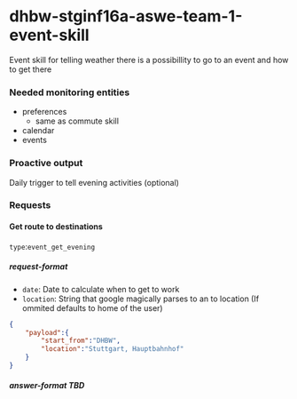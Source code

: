 # dhbw-stginf16a-aswe-team-1-event-skill
Event skill for telling weather there is a possibillity to go to an event and how to get there

### Needed monitoring entities
 - preferences
    - same as commute skill
 - calendar
 - events

### Proactive output
Daily trigger to tell evening activities (optional)

### Requests

#### Get route to destinations
`type`:`event_get_evening`

##### request-format
 - `date`: Date to calculate when to get to work
 - `location`: String that google magically parses to an to location (If ommited defaults to home of the user)

```json
{
    "payload":{
        "start_from":"DHBW",
        "location":"Stuttgart, Hauptbahnhof"
    }
}

```
##### answer-format TBD
